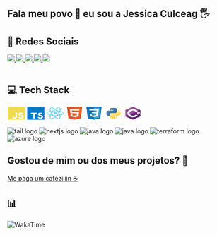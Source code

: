 ## Fala meu povo 🐙 eu sou a Jessica Culceag 🖐️

<div> 
  <h2 align="left">📲 Redes Sociais</h2>

  <a target="_blank" href="https://www.youtube.com/channel/UCviJZRYZXkOu34zVjyNROHA">
    <img src="https://img.shields.io/badge/YouTube-FF0000?style=for-the-badge&logo=youtube&logoColor=white">
  </a>
  <a target="_blank" href="https://instagram.com/jessicaculceag">
    <img src="https://img.shields.io/badge/-Instagram-%23E4405F?style=for-the-badge&logo=instagram&logoColor=white">
  </a>
 	<a target="_blank" href="https://www.twitch.tv/jessicaculceag">
    <img src="https://img.shields.io/badge/Twitch-9146FF?style=for-the-badge&logo=twitch&logoColor=white">
  </a>
  <a target="_blank" href="https://discord.gg/jessicaculceag">
    <img src="https://img.shields.io/badge/Discord-7289DA?style=for-the-badge&logo=discord&logoColor=white">
  </a> 
  <a target="_blank" href="https://www.linkedin.com/in/jessicaculceag" >
    <img src="https://img.shields.io/badge/-LinkedIn-%230077B5?style=for-the-badge&logo=linkedin&logoColor=white">
  </a> 
  
</div>

<div style="display: inline_block"><br>
  <h2  align="left">💻 Tech Stack</h2>
  <img align="center" alt="Jeka-Js"     height="30" width="40" src="https://raw.githubusercontent.com/devicons/devicon/master/icons/javascript/javascript-plain.svg">
  <img align="center" alt="Jeka-Ts"     height="30" width="40" src="https://raw.githubusercontent.com/devicons/devicon/master/icons/typescript/typescript-plain.svg">
  <img align="center" alt="Jeka-React"  height="30" width="40" src="https://raw.githubusercontent.com/devicons/devicon/master/icons/react/react-original.svg">
  <img align="center" alt="Jeka-HTML"   height="30" width="40" src="https://raw.githubusercontent.com/devicons/devicon/master/icons/html5/html5-original.svg">
  <img align="center" alt="Jeka-CSS"    height="30" width="40" src="https://raw.githubusercontent.com/devicons/devicon/master/icons/css3/css3-original.svg">
  <img align="center" alt="Jeka-Python" height="30" width="40" src="https://raw.githubusercontent.com/devicons/devicon/master/icons/python/python-original.svg">
  <img align="center" alt="Jeka-Csharp" height="30" width="40" src="https://raw.githubusercontent.com/devicons/devicon/master/icons/csharp/csharp-original.svg">

  </br>
  </br>
  <img height="28" alt="tail logo"     src="https://img.shields.io/badge/tailwindcss-%2338B2AC.svg?style=for-the-badge&logo=tailwind-css&logoColor=white"/>  
  <img height="28" alt="nextjs logo"    src="https://img.shields.io/badge/Next.js-000000?logo=nextdotjs&logoColor=white&style=for-the-badge"/>
  <img height="28" alt="java logo"      src="https://img.shields.io/badge/Java-ED8B00?style=for-the-badge&logo=openjdk&logoColor=white"/>
  <img height="28" alt="java logo"      src="https://img.shields.io/badge/spring-%236DB33F.svg?style=for-the-badge&logo=spring&logoColor=white"/>
  <img height="28" alt="terraform logo" src="https://img.shields.io/badge/Terraform-7B42BC?logo=terraform&logoColor=white&style=for-the-badge"/>
  <img height="28" alt="azure logo"     src="https://img.shields.io/badge/azure-%230072C6.svg?style=for-the-badge&logo=microsoftazure&logoColor=white"/>

</div>

## Gostou de mim ou dos meus projetos? 👀
<a href="https://buymeacoffee.com/jculceagl">Me paga um caféziiiin ☕️</a>

<div>
    <h2 align="left">📊</h2>
    <img alt="WakaTime" src="https://github-readme-stats.vercel.app/api/wakatime?username=jculceag&theme=dark&layout=compact"/>
    
</div>
